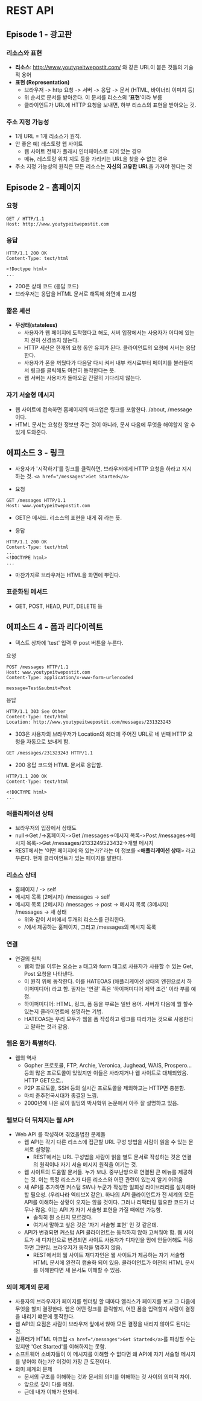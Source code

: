 # REST API
## Episode 1 - 광고판
### 리소스와 표현
- **리소스**: http://www.youtypeitwepostit.com/ 와 같은 URL이 붙은 것들의 기술적 용어
- **표현 (Representation)**
    - 브라우저 -> http 요청 -> 서버 -> 응답 -> 문서 (HTML, 바이너리 이미지 등)
    - 위 순서로 문서를 받아온다. 이 문서를 리소스의 '**표현**'이라 부름
    - 클라이언트가 URL에 HTTP 요청을 보내면, 하부 리소스의 표현을 받아오는 것.

### 주소 지정 가능성
- 1개 URL = 1개 리소스가 원칙.
- 안 좋은 예) 레스토랑 웹 사이트
    - 웹 사이트 전체가 플래시 인터페이스로 되어 있는 경우
    - 메뉴, 레스토랑 위치 지도 등을 가리키는 URL을 찾을 수 없는 경우
- 주소 지정 가능성의 원칙은 모든 리소스는 **자신의 고유한 URL**을 가져야 한다는 것

## Episode 2 - 홈페이지
### 요청
```
GET / HTTP/1.1
Host: http://www.youtypeitwepostit.com
```

### 응답
```
HTTP/1.1 200 OK
Content-Type: text/html

<!Doctype html>
...
```

- 200은 상태 코드 (응답 코드)
- 브라우저는 응답을 HTML 문서로 해독해 화면에 표시함

### 짧은 세션
- **무상태(stateless)**
    - 사용자가 웹 페이지에 도착했다고 해도, 서버 입장에서는 사용자가 어디에 있는지 전혀 신경쓰지 않는다.
    - HTTP 세션은 한개의 요청 동안 유지가 된다. 클라이언트의 요청에 서버는 응답한다.
    - 사용자가 폰을 꺼뒀다가 다음달 다시 켜서 내부 캐시로부터 페이지를 불러들여서 링크를 클릭해도 여전히 동작한다는 뜻.
    - 웹 서버는 사용자가 돌아오길 간절히 기다리지 않는다.

### **자기 서술형 메시지**
- 웹 사이트에 접속하면 홈페이지의 마크업은 링크를 포함한다. /about, /message 이다.
- HTML 문서는 요청한 정보만 주는 것이 아니라, 문서 다음에 무엇을 해야할지 알 수 있게 도와준다.

## 에피소드 3 - 링크
- 사용자가 '시작하기'를 링크를 클릭하면, 브라우저에게 HTTP 요청을 하라고 지시하는 것.
`<a href="/messages">Get Started</a>` 

- 요청
```
GET /messages HTTP/1.1
Host: www.youtypeitwepostit.com
```
    
- GET은 메서드. 리소스의 표현을 내게 줘 라는 뜻.

- 응답
```
HTTP/1.1 200 OK
Content-Type: text/html
...
<!DOCTYPE html>
...

```
- 마찬가지로 브라우저는 HTML을 화면에 뿌린다.

### 표준화된 메서드
- GET, POST, HEAD, PUT, DELETE 등

## 에피소드 4 - 폼과 리다이렉트
- 텍스트 상자에 'test' 입력 후 post 버튼을 누른다.

요청
```
POST /messages HTTP/1.1
Host: www.youtypeitwepostit.com
Content-Type: application/x-www-form-urlencoded

message=Test&submit=Post
```
응답
```
HTTP/1.1 303 See Other
Content-Type: text/html
Location: http://www.youtypeitwepostit.com/messages/231323243
```
- 303은 사용자의 브라우저가 Location의 헤더에 주어진 URL로 네 번째 HTTP 요청을 자동으로 보내게 함.

```
GET /messages/231323243 HTTP/1.1
```
- 200 응답 코드와 HTML 문서로 응답함.
```
HTTP/1.1 200 OK
Content-Type: text/html

<!DOCTYPE html>
...

```

### 애플리케이션 상태
- 브라우저의 입장에서 상태도
- null->Get /->홈페이지->Get /messages->메시지 목록->Post /messages->메시지 목록->Get /messages/2133249523432->개별 메시지
- REST에서는 '어떤 페이지에 와 있는가?'라는 이 정보를 <**애플리케이션 상태**> 라고 부른다. 현재 클라이언트가 있는 페이지를 말한다.

### 리소스 상태
- 홈페이지 / -> self
- 메시지 목록 (2메시지) /messages -> self
- 메시지 목록 (2메시지) /messages -> post -> 메시지 목록 (3메시지) /messages -> 새 상태
    - 위와 같이 서버에서 두개의 리소스를 관리한다.
    - /에서 제공하는 홈페이지, 그리고 /messages의 메시지 목록
### 연결
- 연결의 원칙
    - 웹의 망을 이루는 요소는 a 태그와 form 태그로 사용자가 사용할 수 있는 Get, Post 요청을 나타낸다.
    - 이 원칙 위에 동작한다. 이를 HATEOAS (애플리케이션 상태의 엔진으로서 하이퍼미디어) 라고 함. 필자는 '연결' 혹은 '하이퍼미디어 제약 조건' 이라 부를 예정.
    - 하이퍼미디어: HTML, 링크, 폼 등을 부르는 일반 용어. 서버가 다음에 뭘 할수 있는지 클라이언트에 설명하는 기법.
    - HATEOAS는 우리 모두가 웹을 폼 작성하고 링크를 따라가는 것으로 사용한다고 말하는 것과 같음.

### 웹은 뭔가 특별하다.
- 웹의 역사
    - Gopher 프로토콜, FTP, Archie, Veronica, Jughead, WAIS, Prospero... 등의 많은 프로토콜이 있었지만 이들은 사라지거나 웹 사이트로 대체되었음. HTTP GET으로..
    - P2P 프로토콜, SSH 등의 실시간 프로토콜을 제외하고는 HTTP면 충분함.
    - 마치 춘추전국시대가 종결된 느낌.
    - 2000년에 나온 로이 필딩의 박사학위 논문에서 아주 잘 설명하고 있음.

### 웹보다 더 뒤쳐지는 웹 API
- Web API 를 작성하며 겪었을법한 문제들
    - 웹 API는 각기 다른 리소스에 접근할 URL 구성 방법을 사람이 읽을 수 있는 문서로 설명함.
        - REST에서는 URL 구성법을 사람이 읽을 별도 문서로 작성하는 것은 연결의 원칙이나 자기 서술 메시지 원칙을 어기는 것.
    - 웹 사이트의 도움말 문서들. 누가 보냐. 중부난방으로 연결된 큰 메뉴를 제공하는 것. 이는 특정 리소스가 다른 리소스와 어떤 관련이 있는지 알기 어려움
    - 새 API를 추가하면 커스텀 SW나 누군가 작성한 일회성 라이브러리를 설치해야할 필요성. (우리나라 엑티브X 같은). 하나의 API 클라이언트가 전 세계의 모든 API를 이해하는 상황이 오지는 않을 것이다. 그러나 리팩터링 필요한 코드가 너무나 많음. 이는 API 가 자기 서술형 표현을 가질 때에만 가능함.
        - 솔직히 뭔 소린지 모르겠다.
        - 여기서 말하고 싶은 것은 '자기 서술형 표현' 인 것 같은데.
    - API가 변경되면 커스텀 API 클라이언트는 동작하지 않아 고쳐줘야 함. 웹 사이트가 새 디자인으로 변경되면 사이트 사용자가 디자인을 맘에 안들어해도 적응하면 그만임. 브라우저가 동작을 멈추지 않음.
        - REST에서의 웹 사이트 재디자인은 웹 사이트가 제공하는 자기 서술형 HTML 문서에 완전히 캡슐화 되어 있음. 클라이언트가 이전의 HTML 문서를 이해한다면 새 문서도 이해할 수 있음.

### 의미 체계의 문제
- 사용자의 브라우저가 페이지를 렌더링 할 때마다 앨리스가 페이지를 보고 그 다음에 무엇을 할지 결정한다. 웹은 어떤 링크를 클릭할지, 어떤 폼을 입력할지 사람이 결정을 내리기 떄문에 동작한다.
- 웹 API의 요점은 사람이 브라우저 앞에서 앉아 모든 결정을 내리지 않아도 된다는 것.
- 컴퓨터가 HTML 마크업 `<a href="/messages">Get Started</a>`를 파싱할 수는 있지만 'Get Started'를 이해하지는 못함.
- 소프트웨어 소비자들이 이 메시지를 이해할 수 없다면 왜 API에 자기 서술형 메시지를 넣어야 하는가? 이것이 가장 큰 도전이다.
- 의미 체계의 문제
    - 문서의 구조를 이해하는 것과 문서의 의미를 이해하는 것 사이의 의미적 차이.
    - 앞으로 깊이 다룰 예정.
    - 근데 내가 이해가 안되네.